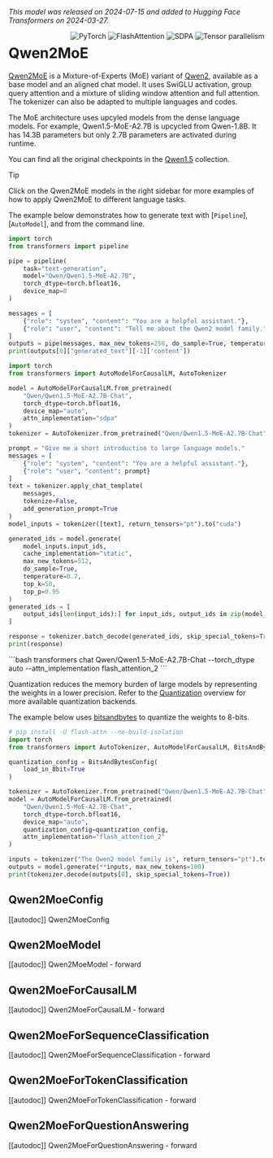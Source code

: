 <!--Copyright 2024 The Qwen Team and The HuggingFace Team. All rights reserved.

Licensed under the Apache License, Version 2.0 (the "License"); you may not use this file except in compliance with
the License. You may obtain a copy of the License at

http://www.apache.org/licenses/LICENSE-2.0

Unless required by applicable law or agreed to in writing, software distributed under the License is distributed on
an "AS IS" BASIS, WITHOUT WARRANTIES OR CONDITIONS OF ANY KIND, either express or implied. See the License for the
specific language governing permissions and limitations under the License.

⚠️ Note that this file is in Markdown but contain specific syntax for our doc-builder (similar to MDX) that may not be
rendered properly in your Markdown viewer.

-->
*This model was released on 2024-07-15 and added to Hugging Face Transformers on 2024-03-27.*

<div style="float: right;">
<img alt="PyTorch" src="https://img.shields.io/badge/PyTorch-DE3412?style=flat&logo=pytorch&logoColor=white">
<img alt="FlashAttention" src="https://img.shields.io/badge/%E2%9A%A1%EF%B8%8E%20FlashAttention-eae0c8?style=flat">
<img alt="SDPA" src="https://img.shields.io/badge/SDPA-DE3412?style=flat&logo=pytorch&logoColor=white">
<img alt="Tensor parallelism" src="https://img.shields.io/badge/Tensor%20parallelism-06b6d4?style=flat&logoColor=white">
</div>

# Qwen2MoE


[Qwen2MoE]((https://huggingface.co/papers/2407.10671) ) is a Mixture-of-Experts (MoE) variant of [Qwen2](./qwen2), available as a base model and an aligned chat model. It uses SwiGLU activation, group query attention and a mixture of sliding window attention and full attention. The tokenizer can also be adapted to multiple languages and codes.

The MoE architecture uses upcyled models from the dense language models. For example, Qwen1.5-MoE-A2.7B is upcycled from Qwen-1.8B. It has 14.3B parameters but only 2.7B parameters are activated during runtime.

You can find all the original checkpoints in the [Qwen1.5](https://huggingface.co/collections/Qwen/qwen15-65c0a2f577b1ecb76d786524) collection.

> [!TIP]
> Click on the Qwen2MoE models in the right sidebar for more examples of how to apply Qwen2MoE to different language tasks.

The example below demonstrates how to generate text with [`Pipeline`], [`AutoModel`], and from the command line.

<hfoptions id="usage">
<hfoption id="Pipeline">

```py
import torch
from transformers import pipeline

pipe = pipeline(
    task="text-generation",
    model="Qwen/Qwen1.5-MoE-A2.7B",
    torch_dtype=torch.bfloat16,
    device_map=0
)

messages = [
    {"role": "system", "content": "You are a helpful assistant."},
    {"role": "user", "content": "Tell me about the Qwen2 model family."},
]
outputs = pipe(messages, max_new_tokens=256, do_sample=True, temperature=0.7, top_k=50, top_p=0.95)
print(outputs[0]["generated_text"][-1]['content'])
```
</hfoption>
<hfoption id="AutoModel">

```py
import torch
from transformers import AutoModelForCausalLM, AutoTokenizer

model = AutoModelForCausalLM.from_pretrained(
    "Qwen/Qwen1.5-MoE-A2.7B-Chat",
    torch_dtype=torch.bfloat16,
    device_map="auto",
    attn_implementation="sdpa"
)
tokenizer = AutoTokenizer.from_pretrained("Qwen/Qwen1.5-MoE-A2.7B-Chat")

prompt = "Give me a short introduction to large language models."
messages = [
    {"role": "system", "content": "You are a helpful assistant."},
    {"role": "user", "content": prompt}
]
text = tokenizer.apply_chat_template(
    messages,
    tokenize=False,
    add_generation_prompt=True
)
model_inputs = tokenizer([text], return_tensors="pt").to("cuda")

generated_ids = model.generate(
    model_inputs.input_ids,
    cache_implementation="static",
    max_new_tokens=512,
    do_sample=True,
    temperature=0.7,
    top_k=50,
    top_p=0.95
)
generated_ids = [
    output_ids[len(input_ids):] for input_ids, output_ids in zip(model_inputs.input_ids, generated_ids)
]

response = tokenizer.batch_decode(generated_ids, skip_special_tokens=True)[0]
print(response)
```
</hfoption> 
<hfoption id="transformers CLI">
```bash
transformers chat Qwen/Qwen1.5-MoE-A2.7B-Chat --torch_dtype auto --attn_implementation flash_attention_2
```
</hfoption>
 </hfoptions> 


Quantization reduces the memory burden of large models by representing the weights in a lower precision. Refer to the [Quantization](../quantization/overview) overview for more available quantization backends.

The example below uses [bitsandbytes](../quantization/bitsandbytes) to quantize the weights to 8-bits.

```python
# pip install -U flash-attn --no-build-isolation
import torch
from transformers import AutoTokenizer, AutoModelForCausalLM, BitsAndBytesConfig

quantization_config = BitsAndBytesConfig(
    load_in_8bit=True
)

tokenizer = AutoTokenizer.from_pretrained("Qwen/Qwen1.5-MoE-A2.7B-Chat")
model = AutoModelForCausalLM.from_pretrained(
    "Qwen/Qwen1.5-MoE-A2.7B-Chat",
    torch_dtype=torch.bfloat16,
    device_map="auto",
    quantization_config=quantization_config,
    attn_implementation="flash_attention_2"
)

inputs = tokenizer("The Qwen2 model family is", return_tensors="pt").to("cuda")
outputs = model.generate(**inputs, max_new_tokens=100)
print(tokenizer.decode(outputs[0], skip_special_tokens=True))
```

## Qwen2MoeConfig

[[autodoc]] Qwen2MoeConfig

## Qwen2MoeModel

[[autodoc]] Qwen2MoeModel
    - forward

## Qwen2MoeForCausalLM

[[autodoc]] Qwen2MoeForCausalLM
    - forward

## Qwen2MoeForSequenceClassification

[[autodoc]] Qwen2MoeForSequenceClassification
    - forward

## Qwen2MoeForTokenClassification

[[autodoc]] Qwen2MoeForTokenClassification
    - forward

## Qwen2MoeForQuestionAnswering

[[autodoc]] Qwen2MoeForQuestionAnswering
    - forward
